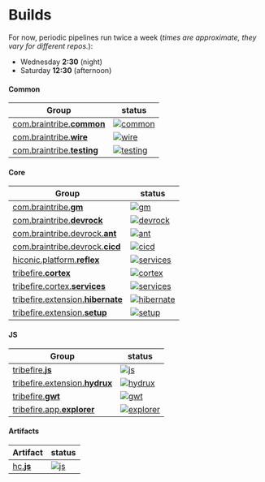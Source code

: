 # Builds

For now, periodic pipelines run twice a week (_times are approximate, they vary for different repos._):
* Wednesday **2:30** (night)
* Saturday **12:30** (afternoon)

#### Common
Group | status
-|-
[com.braintribe.**common**](https://github.com/hiconic-os/com.braintribe.common) | [![common](https://github.com/hiconic-os/com.braintribe.common/actions/workflows/periodic.yaml/badge.svg)](https://github.com/hiconic-os/com.braintribe.common/actions/workflows/periodic.yaml)
[com.braintribe.**wire**](https://github.com/hiconic-os/com.braintribe.wire) | [![wire](https://github.com/hiconic-os/com.braintribe.wire/actions/workflows/periodic.yaml/badge.svg)](https://github.com/hiconic-os/com.braintribe.wire/actions/workflows/periodic.yaml)
[com.braintribe.**testing**](https://github.com/hiconic-os/com.braintribe.testing) | [![testing](https://github.com/hiconic-os/com.braintribe.testing/actions/workflows/periodic.yaml/badge.svg)](https://github.com/hiconic-os/com.braintribe.testing/actions/workflows/periodic.yaml)


#### Core
Group | status
-|-
[com.braintribe.**gm**](https://github.com/hiconic-os/com.braintribe.gm) | [![gm](https://github.com/hiconic-os/com.braintribe.gm/actions/workflows/periodic.yaml/badge.svg)](https://github.com/hiconic-os/com.braintribe.gm/actions/workflows/periodic.yaml)
[com.braintribe.**devrock**](https://github.com/hiconic-os/com.braintribe.devrock) | [![devrock](https://github.com/hiconic-os/com.braintribe.devrock/actions/workflows/periodic.yaml/badge.svg)](https://github.com/hiconic-os/com.braintribe.devrock/actions/workflows/periodic.yaml)
[com.braintribe.devrock.**ant**](https://github.com/hiconic-os/com.braintribe.devrock.ant) | [![ant](https://github.com/hiconic-os/com.braintribe.devrock.ant/actions/workflows/periodic.yaml/badge.svg)](https://github.com/hiconic-os/com.braintribe.devrock.ant/actions/workflows/periodic.yaml)
[com.braintribe.devrock.**cicd**](https://github.com/hiconic-os/com.braintribe.devrock.cicd) | [![cicd](https://github.com/hiconic-os/com.braintribe.devrock.cicd/actions/workflows/periodic.yaml/badge.svg)](https://github.com/hiconic-os/com.braintribe.devrock.cicd/actions/workflows/periodic.yaml)
[hiconic.platform.**reflex**](https://github.com/hiconic-os/hiconic.platform.reflex) | [![services](https://github.com/hiconic-os/hiconic.platform.reflex/actions/workflows/periodic.yaml/badge.svg)](https://github.com/hiconic-os/tribefire.cortex.services/actions/workflows/periodic.yaml)
[tribefire.**cortex**](https://github.com/hiconic-os/tribefire.cortex) | [![cortex](https://github.com/hiconic-os/tribefire.cortex/actions/workflows/periodic.yaml/badge.svg)](https://github.com/hiconic-os/tribefire.cortex/actions/workflows/periodic.yaml)
[tribefire.cortex.**services**](https://github.com/hiconic-os/tribefire.cortex.services) | [![services](https://github.com/hiconic-os/tribefire.cortex.services/actions/workflows/periodic.yaml/badge.svg)](https://github.com/hiconic-os/tribefire.cortex.services/actions/workflows/periodic.yaml)
[tribefire.extension.**hibernate**](https://github.com/hiconic-os/tribefire.extension.hibernate) | [![hibernate](https://github.com/hiconic-os/tribefire.extension.hibernate/actions/workflows/periodic.yaml/badge.svg)](https://github.com/hiconic-os/tribefire.extension.hibernate/actions/workflows/periodic.yaml)
[tribefire.extension.**setup**](https://github.com/hiconic-os/tribefire.extension.setup) | [![setup](https://github.com/hiconic-os/tribefire.extension.setup/actions/workflows/periodic.yaml/badge.svg)](https://github.com/hiconic-os/tribefire.extension.setup/actions/workflows/periodic.yaml)

#### JS
Group | status
-|-
[tribefire.**js**](https://github.com/hiconic-os/tribefire.js) | [![js](https://github.com/hiconic-os/tribefire.js/actions/workflows/periodic.yaml/badge.svg)](https://github.com/hiconic-os/tribefire.js/actions/workflows/periodic.yaml)
[tribefire.extension.**hydrux**](https://github.com/hiconic-os/tribefire.extension.hydrux) | [![hydrux](https://github.com/hiconic-os/tribefire.extension.hydrux/actions/workflows/periodic.yaml/badge.svg)](https://github.com/hiconic-os/tribefire.extension.hydrux/actions/workflows/periodic.yaml)
[tribefire.**gwt**](https://github.com/hiconic-os/tribefire.gwt) | [![gwt](https://github.com/hiconic-os/tribefire.gwt/actions/workflows/periodic.yaml/badge.svg)](https://github.com/hiconic-os/tribefire.gwt/actions/workflows/periodic.yaml)
[tribefire.app.**explorer**](https://github.com/hiconic-os/tribefire.app.explorer) | [![explorer](https://github.com/hiconic-os/tribefire.app.explorer/actions/workflows/periodic.yaml/badge.svg)](https://github.com/hiconic-os/tribefire.app.explorer/actions/workflows/periodic.yaml)

#### Artifacts

Artifact | status
-|-
[hc.**js**](https://github.com/hiconic-os/tribefire.js/tree/main/hc-js-test) | [![js](https://github.com/hiconic-os/tribefire.js/actions/workflows/periodic-hc-js.yaml/badge.svg)](https://github.com/hiconic-os/tribefire.js/actions/workflows/periodic-hc-js.yaml)
